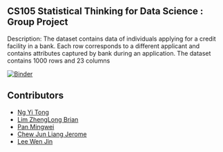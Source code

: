 
## CS105 Statistical Thinking for Data Science : Group Project

Description: The dataset contains data of individuals applying for a credit facility in a bank. 
Each row corresponds to a different applicant and contains attributes captured by bank during an application. 
The dataset contains 1000 rows and 23 columns

[![Binder](https://mybinder.org/badge_logo.svg)](https://mybinder.org/v2/gh/xXxPMWxXx/CS105-Project.git/binder?labpath=CS105%20Project%20Submission%20Part%20I%202023.ipynb)


## Contributors
- [Ng Yi Tong](https://github.com/PlacidPlaty)
- [Lim ZhengLong Brian](https://github.com/Liseon617)
- [Pan Mingwei](https://github.com/xXxPMWxXx)
- [Chew Jun Liang Jerome]()
- [Lee Wen Jin](https://github.com/wjlee299)

